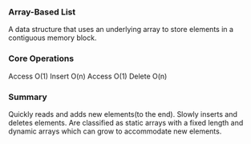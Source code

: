 ### Array-Based List

A data structure that uses an underlying array to store elements in a contiguous memory block.

### Core Operations

Access O(1)
Insert O(n)
Access O(1)
Delete O(n)

### Summary
Quickly reads and adds new elements(to the end). Slowly inserts and deletes elements. Are classified as static arrays with a fixed length and dynamic arrays which can grow to accommodate new elements.
